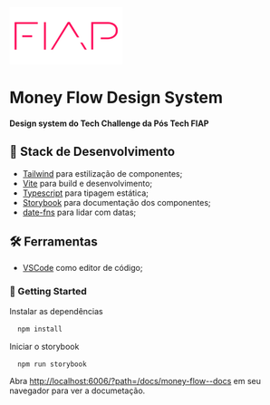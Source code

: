 <img src="https://github.com/beatrizsantiago/money-flow/blob/main/src/assets/fiap_logo.png" width="200px" />

# Money Flow Design System

<h4>Design system do Tech Challenge da Pós Tech FIAP</h4>

## 📌 Stack de Desenvolvimento
- [Tailwind](https://tailwindcss.com/) para estilização de componentes;
- [Vite](https://vitejs.dev/) para build e desenvolvimento;
- [Typescript](https://www.typescriptlang.org/) para tipagem estática;
- [Storybook](https://storybook.js.org/) para documentação dos componentes;
- [date-fns](https://date-fns.org/) para lidar com datas;

## 🛠 Ferramentas
- [VSCode](https://code.visualstudio.com/) como editor de código;

### 🎯 Getting Started

Instalar as dependências

```bash	
  npm install
```

Iniciar o storybook

```bash
  npm run storybook
```

Abra [http://localhost:6006/?path=/docs/money-flow--docs](http://localhost:6006/?path=/docs/money-flow--docs) em seu navegador para ver a documetação.
